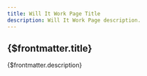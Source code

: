 ```yaml
---
title: Will It Work Page Title
description: Will It Work Page description.
---
```


## {$frontmatter.title}

{$frontmatter.description}
